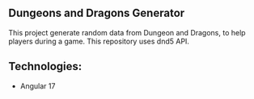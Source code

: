## Dungeons and Dragons Generator

This project generate random data from Dungeon and Dragons, to help players during a game. This repository uses dnd5 API.

## Technologies:
- Angular 17
